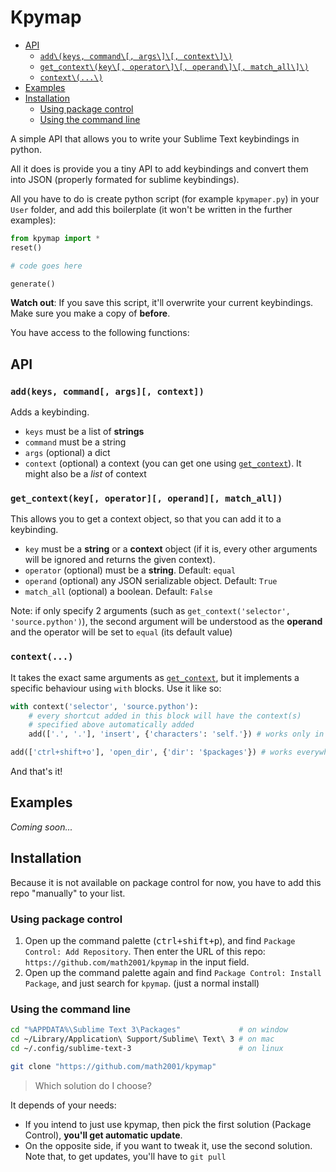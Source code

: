 # Kpymap

<!-- MarkdownTOC -->

- [API](#api)
    - [`add\(keys, command\[, args\]\[, context\]\)`](#addkeys-command-args-context)
    - [`get_context\(key\[, operator\]\[, operand\]\[, match_all\]\)`](#get_contextkey-operator-operand-match_all)
    - [`context\(...\)`](#context)
- [Examples](#examples)
- [Installation](#installation)
    - [Using package control](#using-package-control)
    - [Using the command line](#using-the-command-line)

<!-- /MarkdownTOC -->


A simple API that allows you to write your Sublime Text keybindings in python.

All it does is provide you a tiny API to add keybindings and convert them into JSON (properly formated for sublime keybindings).

All you have to do is create python script (for example `kpymaper.py`) in your `User` folder, and add this boilerplate (it won't be written in the further examples):

```python
from kpymap import *
reset()

# code goes here

generate()
```

**Watch out**: If you save this script, it'll overwrite your current keybindings. Make sure you make a copy of **before**.

You have access to the following functions:

## API

### `add(keys, command[, args][, context])`

Adds a keybinding.

- `keys` must be a list of **strings**
- `command` must be a string
- `args` (optional) a dict
- `context` (optional) a context (you can get one using [`get_context`](#get_context)). It might also be a *list* of context

### `get_context(key[, operator][, operand][, match_all])`

This allows you to get a context object, so that you can add it to a keybinding.

- `key` must be a **string** or a **context** object (if it is, every other arguments will be ignored and returns the given context).
- `operator` (optional) must be a **string**. Default: `equal`
- `operand` (optional) any JSON serializable object. Default: `True`
- `match_all` (optional) a boolean. Default: `False`

Note: if only specify 2 arguments (such as `get_context('selector', 'source.python')`), the second argument will be understood as the **operand** and the operator will be set to `equal` (its default value)

### `context(...)`

It takes the exact same arguments as [`get_context`](#get_context), but it implements a specific behaviour using `with` blocks. Use it like so:

```python
with context('selector', 'source.python'):
    # every shortcut added in this block will have the context(s)
    # specified above automatically added
    add(['.', '.'], 'insert', {'characters': 'self.'}) # works only in python

add(['ctrl+shift+o'], 'open_dir', {'dir': '$packages'}) # works everywhere
```

And that's it!

## Examples

*Coming soon...*

## Installation

Because it is not available on package control for now, you have to add this repo "manually" to your list.

### Using package control

1. Open up the command palette (<kbd>ctrl+shift+p</kbd>), and find `Package Control: Add Repository`. Then enter the URL of this repo: `https://github.com/math2001/kpymap` in the input field.
2. Open up the command palette again and find `Package Control: Install Package`, and just search for `kpymap`. (just a normal install)

### Using the command line

```bash
cd "%APPDATA%\Sublime Text 3\Packages"             # on window
cd ~/Library/Application\ Support/Sublime\ Text\ 3 # on mac
cd ~/.config/sublime-text-3                        # on linux

git clone "https://github.com/math2001/kpymap"
```

> Which solution do I choose?

It depends of your needs:

- If you intend to just use kpymap, then pick the first solution (Package Control), **you'll get automatic update**.
- On the opposite side, if you want to tweak it, use the second solution. Note that, to get updates, you'll have to `git pull`
